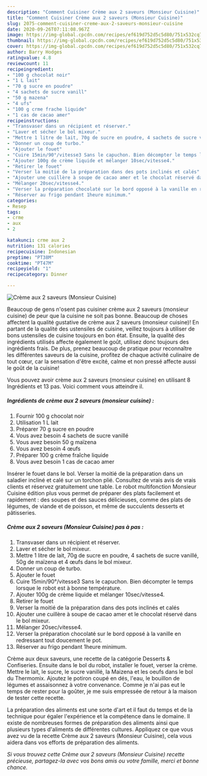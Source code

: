 ```yaml
---
description: "Comment Cuisiner Crème aux 2 saveurs (Monsieur Cuisine)"
title: "Comment Cuisiner Crème aux 2 saveurs (Monsieur Cuisine)"
slug: 2075-comment-cuisiner-creme-aux-2-saveurs-monsieur-cuisine
date: 2020-09-26T07:11:08.967Z
image: https://img-global.cpcdn.com/recipes/ef619d752d5c5d80/751x532cq70/creme-aux-2-saveurs-monsieur-cuisine-photo-principale-de-la-recette.jpg
thumbnail: https://img-global.cpcdn.com/recipes/ef619d752d5c5d80/751x532cq70/creme-aux-2-saveurs-monsieur-cuisine-photo-principale-de-la-recette.jpg
cover: https://img-global.cpcdn.com/recipes/ef619d752d5c5d80/751x532cq70/creme-aux-2-saveurs-monsieur-cuisine-photo-principale-de-la-recette.jpg
author: Barry Hodges
ratingvalue: 4.8
reviewcount: 11
recipeingredient:
- "100 g chocolat noir"
- "1 L lait"
- "70 g sucre en poudre"
- "4 sachets de sucre vanill"
- "50 g mazena"
- "4 ufs"
- "100 g crme frache liquide"
- "1 cas de cacao amer"
recipeinstructions:
- "Transvaser dans un récipient et réserver."
- "Laver et sécher le bol mixeur."
- "Mettre 1 litre de lait, 70g de sucre en poudre, 4 sachets de sucre vanillé, 50g de maïzena et 4 œufs dans le bol mixeur."
- "Donner un coup de turbo."
- "Ajouter le fouet"
- "Cuire 15min/90°/vitesse3 Sans le capuchon. Bien décompter le temps lorsque le robot est à bonne température."
- "Ajouter 100g de crème liquide et mélanger 10sec/vitesse4."
- "Retirer le fouet"
- "Verser la moitié de la préparation dans des pots inclinés et calés"
- "Ajouter une cuillère à soupe de cacao amer et le chocolat réservé dans le bol mixeur."
- "Mélanger 20sec/vitesse4."
- "Verser la préparation chocolaté sur le bord opposé à la vanille en redressant tout doucement le pot."
- "Réserver au frigo pendant 1heure minimum."
categories:
- Resep
tags:
- crme
- aux
- 2

katakunci: crme aux 2 
nutrition: 131 calories
recipecuisine: Indonesian
preptime: "PT38M"
cooktime: "PT47M"
recipeyield: "1"
recipecategory: Dinner

---
```



![Crème aux 2 saveurs (Monsieur Cuisine)](https://img-global.cpcdn.com/recipes/ef619d752d5c5d80/751x532cq70/creme-aux-2-saveurs-monsieur-cuisine-photo-principale-de-la-recette.jpg)

Beaucoup de gens n'osent pas cuisiner crème aux 2 saveurs (monsieur cuisine) de peur que la cuisine ne soit pas bonne. Beaucoup de choses affectent la qualité gustative de crème aux 2 saveurs (monsieur cuisine)! En partant de la qualité des ustensiles de cuisine, veillez toujours à utiliser de bons ustensiles de cuisine toujours en bon état. Ensuite, la qualité des ingrédients utilisés affecte également le goût, utilisez donc toujours des ingrédients frais. De plus, prenez beaucoup de pratique pour reconnaître les différentes saveurs de la cuisine, profitez de chaque activité culinaire de tout cœur, car la sensation d'être excité, calme et non pressé affecte aussi le goût de la cuisine!

<!--inarticleads1-->

Vous pouvez avoir crème aux 2 saveurs (monsieur cuisine) en utilisant 8 Ingrédients et 13 pas. Voici comment vous atteindre il.

##### Ingrédients de crème aux 2 saveurs (monsieur cuisine) :

1. Fournir 100 g chocolat noir
1. Utilisation 1 L lait
1. Préparer 70 g sucre en poudre
1. Vous avez besoin 4 sachets de sucre vanillé
1. Vous avez besoin 50 g maïzena
1. Vous avez besoin 4 œufs
1. Préparer 100 g crème fraîche liquide
1. Vous avez besoin 1 cas de cacao amer


Insérer le fouet dans le bol. Verser la moitié de la préparation dans un saladier incliné et calé sur un torchon plié. Consultez de vrais avis de vrais clients et réservez gratuitement une table. Le robot multifonction Monsieur Cuisine édition plus vous permet de préparer des plats facilement et rapidement : des soupes et des sauces délicieuses, comme des plats de légumes, de viande et de poisson, et même de succulents desserts et pâtisseries. 

<!--inarticleads2-->

##### Crème aux 2 saveurs (Monsieur Cuisine) pas à pas :

1. Transvaser dans un récipient et réserver.
1. Laver et sécher le bol mixeur.
1. Mettre 1 litre de lait, 70g de sucre en poudre, 4 sachets de sucre vanillé, 50g de maïzena et 4 œufs dans le bol mixeur.
1. Donner un coup de turbo.
1. Ajouter le fouet
1. Cuire 15min/90°/vitesse3 Sans le capuchon. Bien décompter le temps lorsque le robot est à bonne température.
1. Ajouter 100g de crème liquide et mélanger 10sec/vitesse4.
1. Retirer le fouet
1. Verser la moitié de la préparation dans des pots inclinés et calés
1. Ajouter une cuillère à soupe de cacao amer et le chocolat réservé dans le bol mixeur.
1. Mélanger 20sec/vitesse4.
1. Verser la préparation chocolaté sur le bord opposé à la vanille en redressant tout doucement le pot.
1. Réserver au frigo pendant 1heure minimum.


Crème aux deux saveurs, une recette de la catégorie Desserts &amp; Confiseries. Ensuite dans le bol du robot, installer le fouet, verser la crème. Mettre le lait, le sucre, le sucre vanillé, la Maizena et les oeufs dans le bol du Thermomix. Ajoutez le potiron coupé en dés, l&#39;eau, le bouillon de légumes et assaisonnez à votre convenance. Comme je n&#39;ai pas eut le temps de rester pour la goûter, je me suis empressée de retour à la maison de tester cette recette. 

<!--inarticleads1-->

<p>
La préparation des aliments est une sorte d'art et il faut du temps et de la technique pour égaler l'expérience et la compétence dans le domaine. Il existe de nombreuses formes de préparation des aliments ainsi que plusieurs types d'aliments de différentes cultures. Appliquez ce que vous avez vu de la recette Crème aux 2 saveurs (Monsieur Cuisine), cela vous aidera dans vos efforts de préparation des aliments.
</p>

<p>
<i>Si vous trouvez cette Crème aux 2 saveurs (Monsieur Cuisine) recette précieuse, partagez-la avec vos bons amis ou votre famille, merci et bonne chance.</i>
</p>
